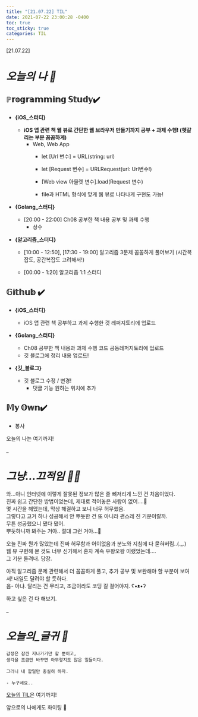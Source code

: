 ```yaml
---
title: "[21.07.22] TIL"
date: 2021-07-22 23:00:28 -0400
toc: true
toc_sticky: true
categories: TIL
---
```


[21.07.22]

# *오늘의 나 🙌*

## ℙ𝕣𝕠𝕘𝕣𝕒𝕞𝕞𝕚𝕟𝕘 𝕊𝕥𝕦𝕕𝕪✔️   

- **{iOS_스터디}**

	* **iOS 앱 관련 책 웹 뷰로 간단한 웹 브라우저 만들기까지 공부 + 과제 수행! (헷갈리는 부분 꼼꼼하게)**
		* Web, Web App
			- let [Url 변수] = URL(string: url)

			- let [Request 변수] = URLRequest(url: Url변수!)
			
			- [Web view 아울렛 변수].load(Request 변수)
			
			- file과 HTML 형식에 맞게 웹 뷰로 나타나게 구현도 가능! 

- **{Golang_스터디}**

	* [20:00 - 22:00] Ch08 공부한 책 내용 공부 및 과제 수행
		- 상수

- **{알고리즘_스터디}**
	* [10:00 - 12:50], [17:30 - 19:00] 알고리즘 3문제 꼼꼼하게 풀어보기 (시간복잡도, 공간복잡도 고려해서!)	
	
	* [00:00 - 1:20] 알고리즘 1:1 스터디 

## 𝔾𝕚𝕥𝕙𝕦𝕓 ✔️

- **{iOS_스터디}**

	* iOS 앱 관련 책 공부하고 과제 수행한 것 레퍼지토리에 업로드

- **{Golang_스터디}**

	* Ch08 공부한 책 내용과 과제 수행 코드 공동레퍼지토리에 업로드
	* 깃 블로그에 정리 내용 업로드!

- **{깃_블로그}**

	* 깃 블로그 수정 / 변경!
		- 댓글 기능 원하는 위치에 추가


## 𝕄𝕪 𝕆𝕨𝕟✔️ 
- 봉사


오늘의 나는 여기까지! 
    
_
  
# *그냥...끄적임 ✍🏻*

와...아니 인터넷에 이렇게 잘못된 정보가 많은 줄 뼈저리게 느낀 건 처음이었다.    
진짜 쉽고 간단한 방법이었는데, 제대로 적어놓은 사람이 없어....🤬     
몇 시간을 헤맸는데, 막상 해결하고 보니 너무 허무했음.        
그렇다고 고거 하나 성공해서 안 뿌듯한 건 또 아니라 괜스레 진 기분이랄까.   
무튼 성공했으니 됐다 됐어.  
뿌듯하니까 봐주는 거야.. 절대 그런 거야...🤫 

오늘 진짜 뭔가 많았는데 진짜 허무함과 어이없음과 분노와 지침에 다 묻혀버림..(._.)   
웹 뷰 구현해 본 것도 너무 신기해서 혼자 계속 우왕오왕 이랬었는데....   
그 기분 돌려내. 당장.   

아직 알고리즘 문제 관련해서 더 꼼꼼하게 풀고, 추가 공부 및 보완해야 할 부분이 보여서! 내일도 달려야 할 듯하다.     
음- 아냐. 달리는 건 무리고, 조금이라도 코딩 길 걸어야지. ʕ•ᴥ•ʔ     

하고 싶은 건 다 해보기. 

_


# *오늘의_글귀 📜*

	감정은 잠깐 지나가기만 할 뿐이고,  
	생각을 조금만 바꾸면 아무렇지도 않은 일들이다.   
	
	그러니 내 할일만 충실히 하자.
	
	- 누구세요..

<div class="notice--primary" markdown="1">
<u>오늘의 TIL</u>은 여기까지!     
      
앞으로의 나에게도 화이팅 🌸 
</div>  
